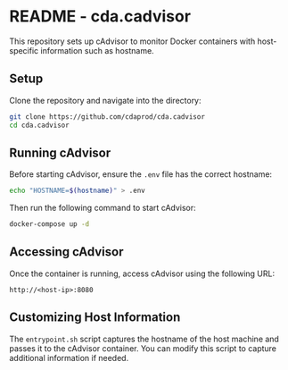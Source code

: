 # README - cda.cadvisor

This repository sets up cAdvisor to monitor Docker containers with host-specific information such as hostname.

## Setup

Clone the repository and navigate into the directory:

```bash
git clone https://github.com/cdaprod/cda.cadvisor
cd cda.cadvisor
```

## Running cAdvisor

Before starting cAdvisor, ensure the `.env` file has the correct hostname:

```bash
echo "HOSTNAME=$(hostname)" > .env
```

Then run the following command to start cAdvisor:

```bash
docker-compose up -d
```

## Accessing cAdvisor

Once the container is running, access cAdvisor using the following URL:

```
http://<host-ip>:8080
```

## Customizing Host Information

The `entrypoint.sh` script captures the hostname of the host machine and passes it to the cAdvisor container. You can modify this script to capture additional information if needed.